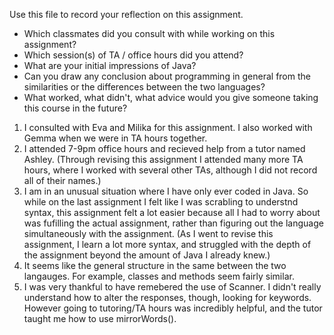 Use this file to record your reflection on this assignment.

- Which classmates did you consult with while working on this assignment?
- Which session(s) of TA / office hours did you attend?
- What are your initial impressions of Java? 
- Can you draw any conclusion about programming in general from the similarities or the differences between the two languages? 
- What worked, what didn't, what advice would you give someone taking this course in the future?


1. I consulted with Eva and Milika for this assignment. I also worked with Gemma when we were in TA hours together.
2. I attended 7-9pm office hours and recieved help from a tutor named Ashley. (Through revising this assignment I attended many more TA hours, where I worked with several other TAs, although I did not record all of their names.)
3. I am in an unusual situation where I have only ever coded in Java. So while on the last assignment I felt like I was scrabling to understnd syntax, this  assignment felt a lot easier because all I had to worry about was fufilling the actual assignment, rather than figuring out the language simultaneously with the assignment. (As I went to revise this assignment, I learn a lot more syntax, and struggled with the depth of the assignment beyond the amount of Java I already knew.)
4. It seems like the general structure in the same between the two langauges. For example, classes and methods seem fairly similar.
5. I was very thankful to have remebered the use of Scanner. I didn't really understand how to alter the responses, though, looking for keywords. However going to tutoring/TA hours was incredibly helpful, and the tutor taught me how to use mirrorWords().